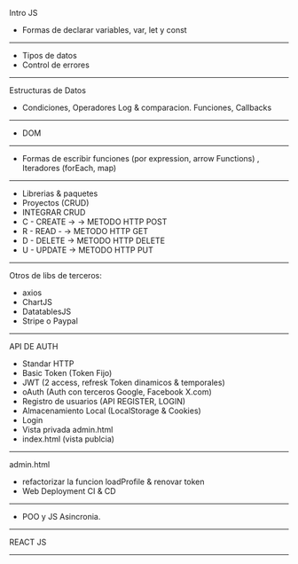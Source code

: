 
Intro JS
- Formas de declarar variables, var, let y const
---------
- Tipos de datos
- Control de errores
-------------------
Estructuras de Datos
- Condiciones, Operadores Log & comparacion. Funciones, Callbacks 
--------------
- DOM
-------------
- Formas de escribir funciones (por expression, arrow Functions)
, Iteradores (forEach, map)

------------
- Librerias & paquetes
- Proyectos (CRUD)
- INTEGRAR CRUD
- C - CREATE -> -> METODO HTTP POST
- R - READ - -> METODO HTTP GET
- D - DELETE -> METODO HTTP DELETE
- U - UPDATE -> METODO HTTP PUT
----

Otros de libs de terceros:
- axios
- ChartJS
- DatatablesJS
- Stripe o Paypal
---------------------
API DE AUTH

- Standar HTTP 
- Basic Token (Token Fijo)
- JWT (2 access, refresk Token dinamicos & temporales)
- oAuth (Auth con terceros Google, Facebook X.com)
- Registro de usuarios (API REGISTER, LOGIN)
- Almacenamiento Local (LocalStorage & Cookies)
- Login
- Vista privada admin.html
- index.html (vista publcia)
----------------

admin.html
- refactorizar la funcion loadProfile & renovar token
- Web Deployment CI & CD

--------------

- POO y JS Asincronia.
-----------------------------------------------------------------

REACT JS

-------------------------------------------------